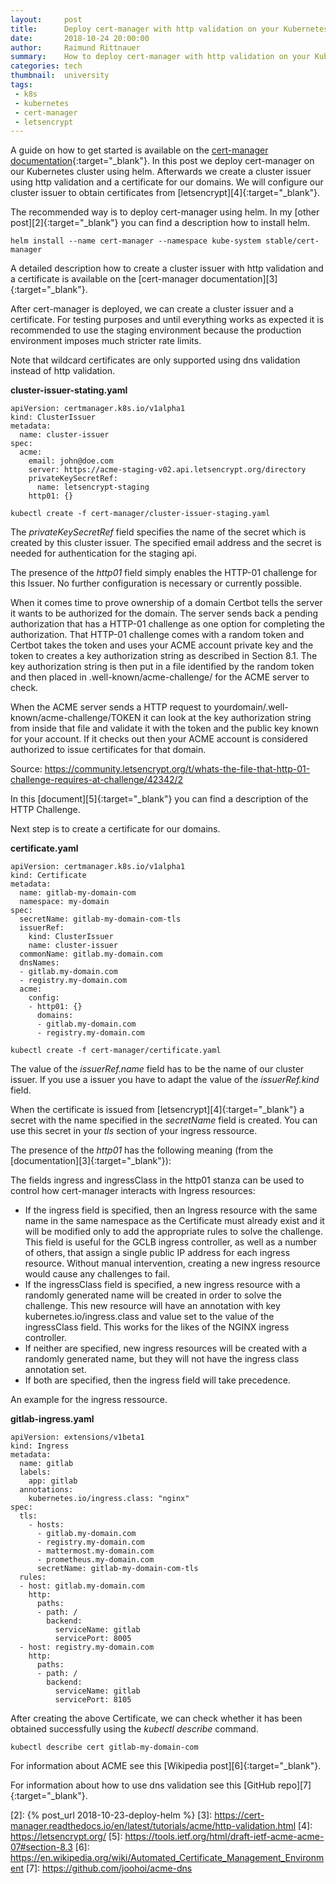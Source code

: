 ```yaml
---
layout:     post
title:      Deploy cert-manager with http validation on your Kubernetes cluster
date:       2018-10-24 20:00:00
author:     Raimund Rittnauer
summary:    How to deploy cert-manager with http validation on your Kubernetes cluster and issue certificates from letsencrypt.org
categories: tech
thumbnail:  university
tags:
 - k8s
 - kubernetes
 - cert-manager
 - letsencrypt
---
```


A guide on how to get started is available on the [cert-manager documentation][1]{:target="_blank"}. In this post we deploy cert-manager on our Kubernetes cluster using helm. Afterwards we create a cluster issuer using http validation and a certificate for our domains. We will configure our cluster issuer to obtain certificates from [letsencrypt][4]{:target="_blank"}.

The recommended way is to deploy cert-manager using helm. In my [other post][2]{:target="_blank"} you can find a description how to install helm.

````
helm install --name cert-manager --namespace kube-system stable/cert-manager
````

A detailed description how to create a cluster issuer with http validation and a certificate is available on the [cert-manager documentation][3]{:target="_blank"}.

After cert-manager is deployed, we can create a cluster issuer and a certificate. For testing purposes and until everything works as expected it is recommended to use the staging environment because the production environment imposes much stricter rate limits.

Note that wildcard certificates are only supported using dns validation instead of http validation.

__cluster-issuer-stating.yaml__
````
apiVersion: certmanager.k8s.io/v1alpha1
kind: ClusterIssuer
metadata:
  name: cluster-issuer
spec:
  acme:
    email: john@doe.com
    server: https://acme-staging-v02.api.letsencrypt.org/directory
    privateKeySecretRef:
      name: letsencrypt-staging
    http01: {}
````

````
kubectl create -f cert-manager/cluster-issuer-staging.yaml
````

The _privateKeySecretRef_ field specifies the name of the secret which is created by this cluster issuer. The specified email address and the secret is needed for authentication for the staging api.

The presence of the _http01_ field simply enables the HTTP-01 challenge for this Issuer. No further configuration is necessary or currently possible.

When it comes time to prove ownership of a domain Certbot tells the server it wants to be authorized for the domain. The server sends back a pending authorization that has a HTTP-01 challenge as one option for completing the authorization. That HTTP-01 challenge comes with a random token and Certbot takes the token and uses your ACME account private key and the token to creates a key authorization string as described in Section 8.1. The key authorization string is then put in a file identified by the random token and then placed in .well-known/acme-challenge/ for the ACME server to check.

When the ACME server sends a HTTP request to yourdomain/.well-known/acme-challenge/TOKEN it can look at the key authorization string from inside that file and validate it with the token and the public key known for your account. If it checks out then your ACME account is considered authorized to issue certificates for that domain.

Source: https://community.letsencrypt.org/t/whats-the-file-that-http-01-challenge-requires-at-challenge/42342/2

In this [document][5]{:target="_blank"} you can find a description of the HTTP Challenge.

Next step is to create a certificate for our domains.

__certificate.yaml__
````
apiVersion: certmanager.k8s.io/v1alpha1
kind: Certificate
metadata:
  name: gitlab-my-domain-com
  namespace: my-domain
spec:
  secretName: gitlab-my-domain-com-tls
  issuerRef:
    kind: ClusterIssuer
    name: cluster-issuer
  commonName: gitlab.my-domain.com
  dnsNames:
  - gitlab.my-domain.com
  - registry.my-domain.com
  acme:
    config:
    - http01: {}
      domains:
      - gitlab.my-domain.com
      - registry.my-domain.com
````

````
kubectl create -f cert-manager/certificate.yaml
````

The value of the _issuerRef.name_ field has to be the name of our cluster issuer. If you use a issuer you have to adapt the value of the _issuerRef.kind_ field.

When the certificate is issued from [letsencrypt][4]{:target="_blank"} a secret with the name specified in the _secretName_ field is created. You can use this secret in your _tls_ section of your ingress ressource.

The presence of the _http01_ has the following meaning (from the [documentation][3]{:target="_blank"}):

The fields ingress and ingressClass in the http01 stanza can be used to control how cert-manager interacts with Ingress resources:

* If the ingress field is specified, then an Ingress resource with the same name in the same namespace as the Certificate must already exist and it will be modified only to add the appropriate rules to solve the challenge. This field is useful for the GCLB ingress controller, as well as a number of others, that assign a single public IP address for each ingress resource. Without manual intervention, creating a new ingress resource would cause any challenges to fail.
* If the ingressClass field is specified, a new ingress resource with a randomly generated name will be created in order to solve the challenge. This new resource will have an annotation with key kubernetes.io/ingress.class and value set to the value of the ingressClass field. This works for the likes of the NGINX ingress controller.
* If neither are specified, new ingress resources will be created with a randomly generated name, but they will not have the ingress class annotation set.
* If both are specified, then the ingress field will take precedence.

An example for the ingress ressource.

__gitlab-ingress.yaml__
````
apiVersion: extensions/v1beta1
kind: Ingress
metadata:
  name: gitlab
  labels:
    app: gitlab
  annotations:
    kubernetes.io/ingress.class: "nginx"
spec:
  tls:
    - hosts:
      - gitlab.my-domain.com
      - registry.my-domain.com
      - mattermost.my-domain.com
      - prometheus.my-domain.com
      secretName: gitlab-my-domain-com-tls
  rules:
  - host: gitlab.my-domain.com
    http:
      paths:
      - path: /
        backend:
          serviceName: gitlab
          servicePort: 8005
  - host: registry.my-domain.com
    http:
      paths:
      - path: /
        backend:
          serviceName: gitlab
          servicePort: 8105
````

After creating the above Certificate, we can check whether it has been obtained successfully using the _kubectl describe_ command.

````
kubectl describe cert gitlab-my-domain-com
````

For information about ACME see this [Wikipedia post][6]{:target="_blank"}.

For information about how to use dns validation see this [GitHub repo][7]{:target="_blank"}.

[1]: https://cert-manager.readthedocs.io/en/latest/getting-started/index.html
[2]: {% post_url 2018-10-23-deploy-helm %}
[3]: https://cert-manager.readthedocs.io/en/latest/tutorials/acme/http-validation.html
[4]: https://letsencrypt.org/
[5]: https://tools.ietf.org/html/draft-ietf-acme-acme-07#section-8.3
[6]: https://en.wikipedia.org/wiki/Automated_Certificate_Management_Environment
[7]: https://github.com/joohoi/acme-dns